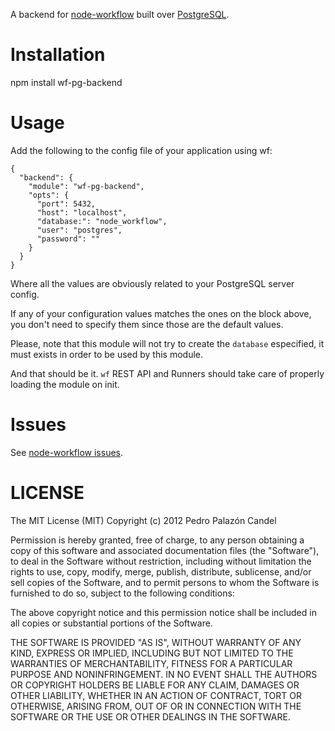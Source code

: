 A backend for [node-workflow](http://kusor.github.com/node-workflow/) built
over [PostgreSQL](http://www.postgresql.org/).

# Installation

npm install wf-pg-backend

# Usage

Add the following to the config file of your application using wf:

    {
      "backend": {
        "module": "wf-pg-backend",
        "opts": {
          "port": 5432,
          "host": "localhost",
          "database:": "node_workflow",
          "user": "postgres",
          "password": ""
        }
      }
    }

Where all the values are obviously related to your PostgreSQL server config.

If any of your configuration values matches the ones on the block
above, you don't need to specify them since those are the default values.

Please, note that this module will not try to create the `database` especified,
it must exists in order to be used by this module.

And that should be it. `wf` REST API and Runners should take care of
properly loading the module on init.

# Issues

See [node-workflow issues](https://github.com/kusor/node-workflow/issues).

# LICENSE

The MIT License (MIT) Copyright (c) 2012 Pedro Palazón Candel

Permission is hereby granted, free of charge, to any person obtaining a copy of this software and associated documentation files (the "Software"), to deal in the Software without restriction, including without limitation the rights to use, copy, modify, merge, publish, distribute, sublicense, and/or sell copies of the Software, and to permit persons to whom the Software is furnished to do so, subject to the following conditions:

The above copyright notice and this permission notice shall be included in all copies or substantial portions of the Software.

THE SOFTWARE IS PROVIDED "AS IS", WITHOUT WARRANTY OF ANY KIND, EXPRESS OR IMPLIED, INCLUDING BUT NOT LIMITED TO THE WARRANTIES OF MERCHANTABILITY, FITNESS FOR A PARTICULAR PURPOSE AND NONINFRINGEMENT. IN NO EVENT SHALL THE AUTHORS OR COPYRIGHT HOLDERS BE LIABLE FOR ANY CLAIM, DAMAGES OR OTHER LIABILITY, WHETHER IN AN ACTION OF CONTRACT, TORT OR OTHERWISE, ARISING FROM, OUT OF OR IN CONNECTION WITH THE SOFTWARE OR THE USE OR OTHER DEALINGS IN THE SOFTWARE.
